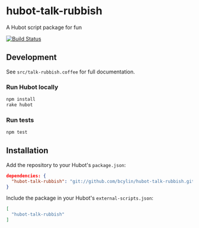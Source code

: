 hubot-talk-rubbish
==================

A Hubot script package for fun

[![Build Status](https://travis-ci.org/bcylin/hubot-talk-rubbish.svg)](https://travis-ci.org/bcylin/hubot-talk-rubbish)

## Development

See `src/talk-rubbish.coffee` for full documentation.

### Run Hubot locally

```sh
npm install
rake hubot
```

### Run tests

```sh
npm test
```

## Installation

Add the repository to your Hubot's `package.json`:

```json
dependencies: {
  "hubot-talk-rubbish": "git://github.com/bcylin/hubot-talk-rubbish.git#develop"
}
```

Include the package in your Hubot's `external-scripts.json`:

```json
[
  "hubot-talk-rubbish"
]
```
